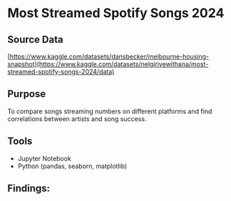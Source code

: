 # Most Streamed Spotify Songs 2024
## Source Data
[https://www.kaggle.com/datasets/dansbecker/melbourne-housing-snapshot](https://www.kaggle.com/datasets/nelgiriyewithana/most-streamed-spotify-songs-2024/data)

## Purpose
To compare songs streaming numbers on different platforms and find correlations between artists and song success.

## Tools
- Jupyter Notebook
- Python (pandas, seaborn, matplotlib)

## Findings:

